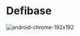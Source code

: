 # Defibase

![android-chrome-192x192](https://user-images.githubusercontent.com/65377724/114439042-63a66a80-9b7d-11eb-9552-45a75bf6167f.png)


